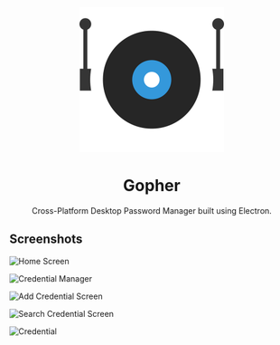<p align="center">
  <img title="a title" alt="Gopher Logo" width="256" src="https://raw.githubusercontent.com/HusnainTaj/Gopher/main/icons/png/512x512.png">
</p>

<h1 align="center">Gopher</h1>
<p align="center">Cross-Platform Desktop Password Manager built using Electron.</p>

## Screenshots

![Home Screen](https://github.com/HusnainTaj/Gopher/assets/85726252/ce96da73-1f39-43c4-9015-7684cf8d51a2)

![Credential Manager](https://github.com/HusnainTaj/Gopher/assets/85726252/d7ac0404-f5db-4b09-806e-652157889950)

![Add Credential Screen](https://github.com/HusnainTaj/Gopher/assets/85726252/69f191e2-3e3f-4666-b731-a767e5a80cc4)

![Search Credential Screen](https://github.com/HusnainTaj/Gopher/assets/85726252/f8c9e43b-632a-409e-ba43-54d842dffa2f)

![Credential](https://github.com/HusnainTaj/Gopher/assets/85726252/0a1d2bdf-fa22-406a-9c0c-c1fe1e95da11)

